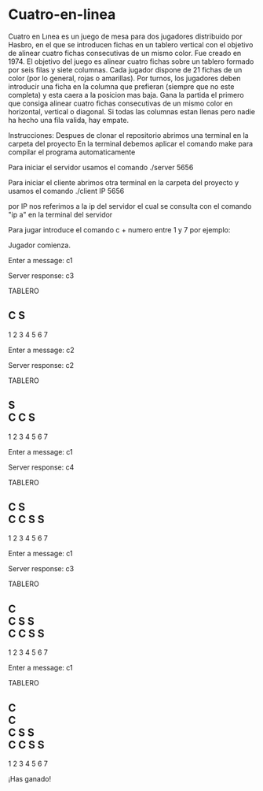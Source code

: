 # Cuatro-en-linea

Cuatro en Lınea es un juego de mesa para dos jugadores distribuido por Hasbro, en el que se introducen fichas en un tablero vertical con el objetivo de alinear cuatro fichas consecutivas de un mismo color. Fue creado en 1974. 
El objetivo del juego es alinear cuatro fichas sobre un tablero formado por seis filas y siete columnas. 
Cada jugador dispone de 21 fichas de un color (por lo general, rojas o amarillas). 
Por turnos, los jugadores deben introducir una ficha en la columna que prefieran (siempre que no este completa) y esta caera a la posicion mas baja. Gana la partida el primero que consiga alinear cuatro fichas consecutivas de
un mismo color en horizontal, vertical o diagonal. Si todas las columnas estan llenas pero nadie ha hecho una fila valida, hay empate.

Instrucciones:
Despues de clonar el repositorio abrimos una terminal en la carpeta del proyecto
En la terminal debemos aplicar el comando make para compilar el programa automaticamente

Para iniciar el servidor usamos el comando ./server 5656

Para iniciar el cliente abrimos otra terminal en la carpeta del proyecto y usamos el comando ./client IP 5656

por IP nos referimos a la ip del servidor 
el cual se consulta con el comando "ip a" en la terminal del servidor



Para jugar introduce el comando c + numero entre 1 y 7 por ejemplo:

Jugador comienza.

Enter a message: c1

Server response: c3

TABLERO
              
              
              
              
              
C   S         
-------------
1 2 3 4 5 6 7

Enter a message: c2

Server response: c2

TABLERO
              
              
              
              
  S           
C C S         
-------------
1 2 3 4 5 6 7

Enter a message: c1

Server response: c4

TABLERO
              
              
              
              
C S           
C C S S       
-------------
1 2 3 4 5 6 7

Enter a message: c1

Server response: c3

TABLERO
              
              
              
C             
C S S         
C C S S       
-------------
1 2 3 4 5 6 7

Enter a message: c1

TABLERO
              
              
C             
C             
C S S         
C C S S       
-------------
1 2 3 4 5 6 7

¡Has ganado!
